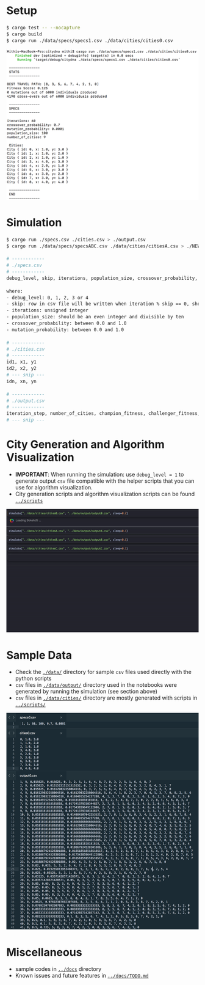 
# Setup
```bash
$ cargo test -- --nocapture
$ cargo build
$ cargo run ./data/specs/specs1.csv ./data/cities/cities0.csv
```

![](../docs/img/docs2.png)

# Simulation
```bash
$ cargo run ./specs.csv ./cities.csv > ./output.csv
$ cargo run ./data/specs/specsABC.csv ./data/cities/citiesA.csv > ./NEW_OUTPUT.csv

# ------------
# ./specs.csv
# ------------
debug_level, skip, iterations, population_size, crossover_probability, mutation_probability

where:
- debug_level: 0, 1, 2, 3 or 4
- skip: row in csv file will be written when iteration % skip == 0, should be unsigned integer >= 1
- iterations: unsigned integer
- population_size: should be an even integer and divisible by ten
- crossover_probability: between 0.0 and 1.0
- mutation_probability: between 0.0 and 1.0

# ------------
# ./cities.csv
# ------------
id1, x1, y1
id2, x2, y2
# --- snip ---
idn, xn, yn

# ------------
# ./output.csv
# ------------
iteration_step, number_of_cities, champion_fitness, challenger_fitness, champion_dna, challenger_dna
# --- snip ---

```

# City Generation and Algorithm Visualization
- **IMPORTANT**: When running the simulation: use `debug_level = 1` to generate output `csv` file compatible with the helper scripts that you can use for algorithm visualization.
- City generation scripts and algorithm visualization scripts can be found [`../scripts`](../scripts/)

![](../docs/gif/sim0.gif)

# Sample Data
- Check the [`./data/`](./data/) directory for sample `csv` files used directly with the python scripts
- `csv` files in [`./data/output/`](./data/output/) directory used in the notebooks were generated by running the simulation (see section above)
- `csv` files in [`./data/cities/`](./data/cities/) directory are mostly generated with scripts in [`../scripts/`](../scripts/)

![](../docs/img/docs1.png)

# Miscellaneous
- sample codes in [`../docs`](../docs) directory
- Known issues and future features in [`../docs/TODO.md`](../docs/TODO.md)


